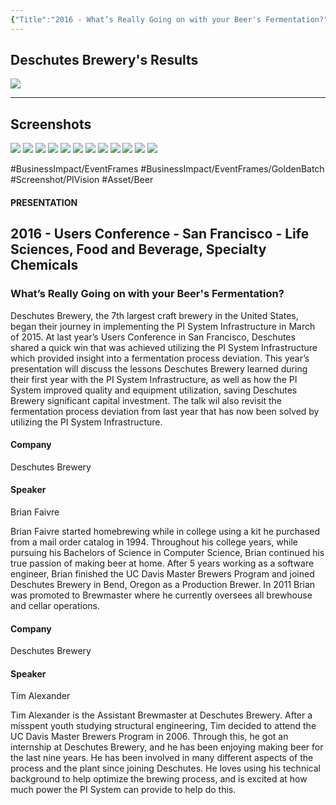 ```yaml
---
{"Title":"2016 - What’s Really Going on with your Beer's Fermentation?","Year":2016,"Industry":"Food & Beverage","URL":"https://resources.osisoft.com/presentations/what-s-really-going-on-with-your-beer-s-fermentation-/","PDF":"https://cdn.osisoft.com/corp/en/media/presentations/2016/UsersConference2016/PDF/PH162020_DeschutesBreweryDeschutesBrewery_FaivreTimAlexander_WhatsReallyGoingonwithyourBeersFermentation.pdf","Company":"Deschutes Brewery","Keywords":["Golden Batch"],"dg-publish":true,"permalink":"/aveva/customer-stories/2016/2016-deschutes-brewery-what-s-really-going-on-with-your-beer-s-fermentation/","dgPassFrontmatter":true}
---
```


## Deschutes Brewery's Results
![](https://i.imgur.com/zSA5bXY.png)

---
## Screenshots
![](https://i.imgur.com/PXugNqX.png)
![](https://i.imgur.com/OOCeWS6.png)
![](https://i.imgur.com/hVF0b3F.png)
![](https://i.imgur.com/A1iyRfA.png)
![](https://i.imgur.com/5NgMEdE.png)
![](https://i.imgur.com/XnBs99K.png)
![](https://i.imgur.com/kRXcxjR.png)
![](https://i.imgur.com/kPyLKlD.png)
![](https://i.imgur.com/Ik4rA2n.png)
![](https://i.imgur.com/wDurqRd.png)
![](https://i.imgur.com/Rpz1z8L.png)
![](https://i.imgur.com/M4OJfNU.png)

#BusinessImpact/EventFrames #BusinessImpact/EventFrames/GoldenBatch #Screenshot/PIVision
#Asset/Beer 

#### PRESENTATION

## 2016 - Users Conference - San Francisco - Life Sciences, Food and Beverage, Specialty Chemicals

### What’s Really Going on with your Beer's Fermentation?

Deschutes Brewery, the 7th largest craft brewery in the United States, began their journey in implementing the PI System Infrastructure in March of 2015. At last year’s Users Conference in San Francisco, Deschutes shared a quick win that was achieved utilizing the PI System Infrastructure which provided insight into a fermentation process deviation. This year’s presentation will discuss the lessons Deschutes Brewery learned during their first year with the PI System Infrastructure, as well as how the PI System improved quality and equipment utilization, saving Deschutes Brewery significant capital investment. The talk wil also revisit the fermentation process deviation from last year that has now been solved by utilizing the PI System Infrastructure.

#### Company

Deschutes Brewery

#### Speaker

Brian Faivre

Brian Faivre started homebrewing while in college using a kit he purchased from a mail order catalog in 1994. Throughout his college years, while pursuing his Bachelors of Science in Computer Science, Brian continued his true passion of making beer at home. After 5 years working as a software engineer, Brian finished the UC Davis Master Brewers Program and joined Deschutes Brewery in Bend, Oregon as a Production Brewer. In 2011 Brian was promoted to Brewmaster where he currently oversees all brewhouse and cellar operations.

#### Company

Deschutes Brewery

#### Speaker

Tim Alexander

Tim Alexander is the Assistant Brewmaster at Deschutes Brewery. After a misspent youth studying structural engineering, Tim decided to attend the UC Davis Master Brewers Program in 2006. Through this, he got an internship at Deschutes Brewery, and he has been enjoying making beer for the last nine years. He has been involved in many different aspects of the process and the plant since joining Deschutes. He loves using his technical background to help optimize the brewing process, and is excited at how much power the PI System can provide to help do this.